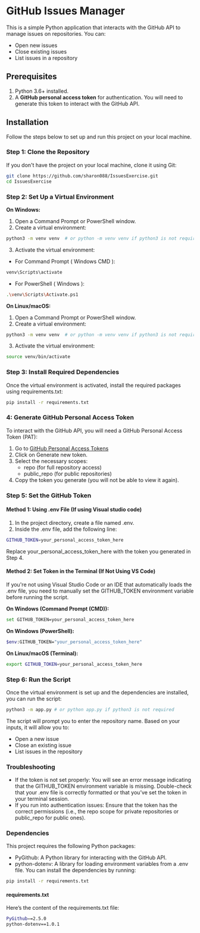 # GitHub Issues Manager

This is a simple Python application that interacts with the GitHub API to manage issues on repositories. You can:
- Open new issues
- Close existing issues
- List issues in a repository

## Prerequisites

1. Python 3.6+ installed.
2. A **GitHub personal access token** for authentication. You will need to generate this token to interact with the GitHub API.

## Installation

Follow the steps below to set up and run this project on your local machine.

### Step 1: Clone the Repository
If you don't have the project on your local machine, clone it using Git:
```bash
git clone https://github.com/sharon088/IssuesExercise.git
cd IssuesExercise
```

### Step 2: Set Up a Virtual Environment

**On Windows:**
1. Open a Command Prompt or PowerShell window.
2. Create a virtual environment:
```bash
python3 -m venv venv  # or python -m venv venv if python3 is not required
```

3. Activate the virtual environment:
- For Command Prompt ( Windows CMD ):
```bash
venv\Scripts\activate
```
- For PowerShell ( Windows ):
```bash
.\venv\Scripts\Activate.ps1
```

**On Linux/macOS:**
1. Open a Command Prompt or PowerShell window.
2. Create a virtual environment:
```bash
python3 -m venv venv  # or python -m venv venv if python3 is not required
```
3. Activate the virtual environment: 
```bash
source venv/bin/activate
```

### Step 3: Install Required Dependencies
Once the virtual environment is activated, install the required packages using requirements.txt:
```bash
pip install -r requirements.txt
```
### 4: Generate GitHub Personal Access Token
To interact with the GitHub API, you will need a GitHub Personal Access Token (PAT):
1. Go to [GitHub Personal Access Tokens](https://github.com/settings/tokens)
2. Click on Generate new token.
3. Select the necessary scopes:
    - repo (for full repository access)
    - public_repo (for public repositories)
4. Copy the token you generate (you will not be able to view it again).

### Step 5: Set the GitHub Token
#### Method 1: Using .env File (If using Visual studio code)
1. In the project directory, create a file named .env.
2. Inside the .env file, add the following line:
```bash
GITHUB_TOKEN=your_personal_access_token_here
```
Replace your_personal_access_token_here with the token you generated in Step 4.

#### Method 2: Set Token in the Terminal (If Not Using VS Code)
If you're not using Visual Studio Code or an IDE that automatically loads the .env file, you need to manually set the GITHUB_TOKEN environment variable before running the script.

**On Windows (Command Prompt (CMD)):**
```bash
set GITHUB_TOKEN=your_personal_access_token_here
```
**On Windows (PowerShell):**
```bash
$env:GITHUB_TOKEN="your_personal_access_token_here"
```

**On Linux/macOS (Terminal):**
```bash
export GITHUB_TOKEN=your_personal_access_token_here
```

### Step 6: Run the Script
Once the virtual environment is set up and the dependencies are installed, you can run the script:
```bash
python3 -m app.py # or python app.py if python3 is not required
```

The script will prompt you to enter the repository name. Based on your inputs, it will allow you to:

- Open a new issue
- Close an existing issue
- List issues in the repository

### Troubleshooting
- If the token is not set properly: You will see an error message indicating that the GITHUB_TOKEN environment variable is missing. Double-check that your .env file is correctly formatted or that you’ve set the token in your terminal session.
- If you run into authentication issues: Ensure that the token has the correct permissions (i.e., the repo scope for private repositories or public_repo for public ones).

### Dependencies
This project requires the following Python packages:
- PyGithub: A Python library for interacting with the GitHub API.
- python-dotenv: A library for loading environment variables from a .env file.
You can install the dependencies by running:
```bash
pip install -r requirements.txt
```

#### requirements.txt
Here’s the content of the requirements.txt file:
```bash
PyGithub==2.5.0
python-dotenv==1.0.1
```
